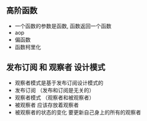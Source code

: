 ## 高阶函数
- 一个函数的参数是函数, 函数返回一个函数
- aop
- 偏函数
- 函数柯里化

## 发布订阅 和 观察者 设计模式
- 观察者模式是基于发布订阅设计模式的
- 发布订阅 （发布和订阅是无关的）
- 观察者模式 （观察者和被观察者）
- 被观察者 应该存放着观察者
- 被观察者的状态的变化 要更新自己身上的所有的观察者


